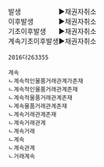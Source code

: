 ﻿<link rel="stylesheet" href="../_res/darkmode.css">


발생ㅤㅤㅤㅤㅤㅤ▶<span class="r">채권자취소</span>  
이후발생ㅤㅤㅤㅤ▶<span class="t">채권자취소</span>  
기초이후발생ㅤㅤ▶<span class="r">채권자취소</span>  
계속기초이후발생▶<span class="t">채권자취소</span>  



```
2016다263355

계속
ㄴ계속적인물품거래관계가존재
ㄴ계속적인물품거래관계존재
ㄴ계속적물품거래관계존재
ㄴ계속물품거래관계존재
ㄴ계속거래관계존재
ㄴ계속거래관계
ㄴ계속거래
ㄴ계속
ㄴ계속관계
ㄴ거래계속
